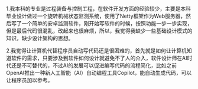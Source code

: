 1.我本科的专业是过程装备与控制工程，在软件开发方面的经验较少，主要是本科毕业设计做过一个旋转机械状态监测系统，使用了Netty框架作为Web服务器，然后写了一个简单的安卓监测软件，刚开始写软件的时候，按照功能一步一步实现，但是最后代码很混乱，改起来也很麻烦，所以，我觉得我缺少一些基础设计模式的知识，缺少设计架构的思想。

2.我觉得让计算机代替程序员自动写代码还是很困难的，首先就是如何让计算机知道软件的需求，只要涉及到软件如何设计就避免不了人的介入，软件设计师在AI时代还是不可替代的，不过AI的发展可以促进编写代码的流程简化，比如之前OpenAI推出一种新人工智能（AI）自动编程工具Copilot，能自动生成代码，可以让程序员加以参考。


